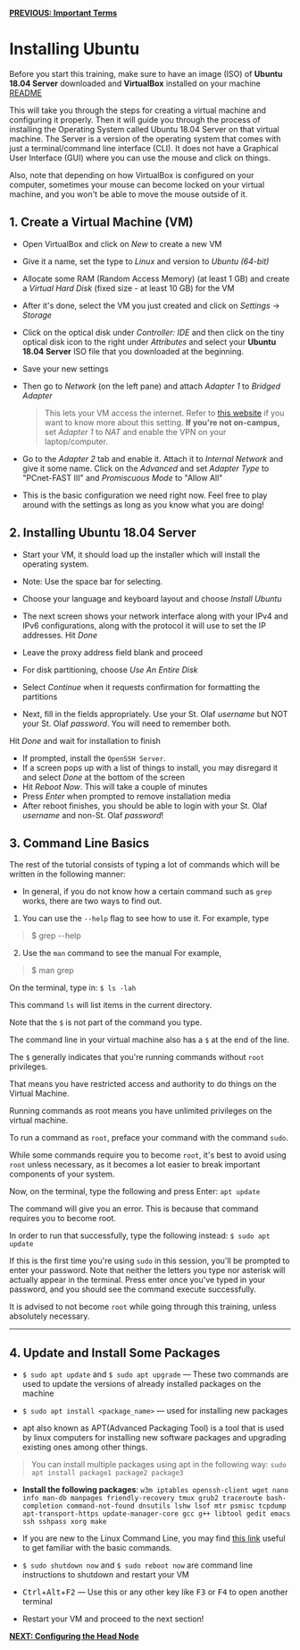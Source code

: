 [**PREVIOUS: Important Terms**](00_terms.md) 

# Installing Ubuntu
Before you start this training, make sure to have an image (ISO) of **Ubuntu 18.04 Server** downloaded and **VirtualBox** installed on your machine [README](README.md)


This will take you through the steps for creating a virtual machine and configuring it properly.
Then it will guide you through the process of installing the Operating System called Ubuntu 18.04 Server on that virtual machine. 
The Server is a version of the operating system that comes with just a terminal/command line interface (CLI). 
It does not have a Graphical User Interface (GUI) where you can use the mouse and click on things. 

Also, note that depending on how VirtualBox is configured on your computer, sometimes your mouse can become locked on your virtual machine, and you won't be able to move the mouse outside of it. 

## 1. Create a Virtual Machine (VM)

* Open VirtualBox and click on *New* to create a new VM
* Give it a name, set the type to *Linux* and version to *Ubuntu (64-bit)*
* Allocate some RAM (Random Access Memory) (at least 1 GB) and create a *Virtual Hard Disk* (fixed size - at least 10 GB) for the VM
* After it's done, select the VM you just created and click on *Settings* &rarr; *Storage*
* Click on the optical disk under *Controller: IDE* and then click on the tiny optical disk icon to the right under *Attributes* and select your **Ubuntu 18.04 Server** ISO file that you downloaded at the beginning.
* Save your new settings
* Then go to *Network* (on the left pane) and attach *Adapter 1* to *Bridged Adapter*
  > This lets your VM access the internet. Refer to [this website](https://www.virtualbox.org/manual/ch06.html) if you want to know more about this setting.
  > **If you're not on-campus,** set *Adapter 1* to *NAT* and enable the VPN on your laptop/computer. 

* Go to the *Adapter 2* tab and enable it. Attach it to *Internal Network* and give it some name.
Click on the *Advanced* and set *Adapter Type* to "PCnet-FAST III" and *Promiscuous Mode* to "Allow All"
* This is the basic configuration we need right now. Feel free to play around with the settings as long as you know what you are doing!

## 2. Installing Ubuntu 18.04 Server

* Start your VM, it should load up the installer which will install the operating system.
* Note: Use the space bar for selecting.

* Choose your language and keyboard layout and choose *Install Ubuntu*
* The next screen shows your network interface along with your IPv4 and IPv6 configurations, along with the protocol it will use to set the IP addresses. Hit *Done*
* Leave the proxy address field blank and proceed

* For disk partitioning, choose *Use An Entire Disk*
* Select *Continue* when it requests confirmation for formatting the partitions
* Next, fill in the fields appropriately. Use your St. Olaf *username* but NOT your St. Olaf *password*. You will need to remember both.

Hit *Done* and wait for installation to finish

* If prompted, install the `OpenSSH Server`.
* If a screen pops up with a list of things to install, you may disregard it and select *Done* at the bottom of the screen
* Hit *Reboot Now*. This will take a couple of minutes
* Press *Enter* when prompted to remove installation media
* After reboot finishes, you should be able to login with your St. Olaf *username* and non-St. Olaf *password*!

## 3. Command Line Basics

The rest of the tutorial consists of typing a lot of commands which will be written in the following manner:

* In general, if you do not know how a certain command such as `grep` works, there are two ways to find out. 

1. You can use the `--help` flag to see how to use it.
For example, type
> $ grep --help

2. Use the `man` command to see the manual
For example, 
> $ man grep 

On the terminal, type in:
`$ ls -lah`

This command `ls` will list items in the current directory.

Note that the `$` is not part of the command you type.  

The command line in your virtual machine also has a `$` at the end of the line.  

The `$` generally indicates that you're running commands without `root` privileges.  

That means you have restricted access and authority to do things on the Virtual Machine.  

Running commands as root means you have unlimited privileges on the virtual machine.  

To run a command as `root`, preface your command with the command `sudo`.  

While some commands require you to become `root`, it's best to avoid using `root` unless necessary, as it becomes a lot easier to break important components of your system.   

Now, on the terminal, type the following and press Enter:
`apt update`

The command will give you an error. 
This is because that command requires you to become root. 

In order to run that successfully, type the following instead:
`$ sudo apt update`

If this is the first time you're using `sudo` in this session, you'll be prompted to enter your password. Note that neither the letters you type nor asterisk will actually appear in the terminal. Press enter once you've typed in your password, and you should see the command execute successfully.

It is advised to not become `root` while going through this training, unless absolutely necessary.

---

## 4. Update and Install Some Packages

* `$ sudo apt update` and `$ sudo apt upgrade` &mdash; These two commands are used to update the versions of already installed packages on the machine
* `$ sudo apt install <package_name>` &mdash; used for installing new packages

* apt also known as APT(Advanced Packaging Tool) is a tool that is used by linux computers for installing new software packages and upgrading existing ones among other things.

> You can install multiple packages using apt in the following way:
`sudo apt install package1 package2 package3`

* **Install the following packages**: `w3m iptables openssh-client wget nano info man-db manpages friendly-recovery tmux grub2 traceroute bash-completion command-not-found dnsutils lshw lsof mtr psmisc tcpdump apt-transport-https update-manager-core gcc g++ libtool gedit emacs ssh sshpass xorg make`

* If you are new to the Linux Command Line, you may find [this link](https://web.archive.org/web/20180104184520/http://linuxcommand.org/lc3_lts0010.php) useful to get familiar with the basic commands.
* `$ sudo shutdown now` and `$ sudo reboot now` are command line instructions to shutdown and restart your VM
* <kbd>Ctrl</kbd>+<kbd>Alt</kbd>+<kbd>F2</kbd> &mdash; Use this or any other key like <kbd>F3</kbd> or <kbd>F4</kbd> to open another terminal
* Restart your VM and proceed to the next section!  
  
  
[**NEXT: Configuring the Head Node**](02_configuring-the-headnode.md)
